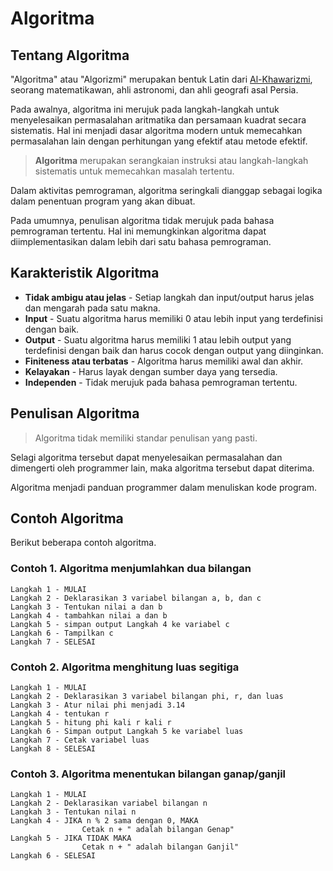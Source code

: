 # Algoritma
## Tentang Algoritma
"Algoritma" atau "Algorizmi" merupakan bentuk Latin dari [Al-Khawarizmi][1], seorang matematikawan, ahli astronomi, dan ahli geografi asal Persia. 

Pada awalnya, algoritma ini merujuk pada langkah-langkah untuk menyelesaikan permasalahan aritmatika dan persamaan kuadrat secara sistematis. Hal ini menjadi dasar algoritma modern untuk memecahkan permasalahan lain dengan perhitungan yang efektif atau metode efektif.

> **Algoritma** merupakan serangkaian instruksi atau langkah-langkah sistematis untuk memecahkan masalah tertentu. 

Dalam aktivitas pemrograman, algoritma seringkali dianggap sebagai logika dalam penentuan program yang akan dibuat.

Pada umumnya, penulisan algoritma tidak merujuk pada bahasa pemrograman tertentu. Hal ini memungkinkan algoritma dapat diimplementasikan dalam lebih dari satu bahasa pemrograman.

## Karakteristik Algoritma
* **Tidak ambigu atau jelas** - Setiap langkah dan input/output harus jelas dan mengarah pada satu makna.
* **Input** - Suatu algoritma harus memiliki 0 atau lebih input yang terdefinisi dengan baik.
* **Output** - Suatu algoritma harus memiliki 1 atau lebih output yang terdefinisi dengan baik dan harus cocok dengan output yang diinginkan.
* **Finiteness atau terbatas** - Algoritma harus memiliki awal dan akhir.
* **Kelayakan** - Harus layak dengan sumber daya yang tersedia.
* **Independen** - Tidak merujuk pada bahasa pemrograman tertentu.

## Penulisan Algoritma
> Algoritma tidak memiliki standar penulisan yang pasti.

Selagi algoritma tersebut dapat menyelesaikan permasalahan dan dimengerti oleh programmer lain, maka algoritma tersebut dapat diterima.

Algoritma menjadi panduan programmer dalam menuliskan kode program.

## Contoh Algoritma
Berikut beberapa contoh algoritma.

### Contoh 1. Algoritma menjumlahkan dua bilangan
```
Langkah 1 - MULAI
Langkah 2 - Deklarasikan 3 variabel bilangan a, b, dan c
Langkah 3 - Tentukan nilai a dan b
Langkah 4 - tambahkan nilai a dan b
Langkah 5 - simpan output Langkah 4 ke variabel c
Langkah 6 - Tampilkan c
Langkah 7 - SELESAI
```

### Contoh 2. Algoritma menghitung luas segitiga
```
Langkah 1 - MULAI
Langkah 2 - Deklarasikan 3 variabel bilangan phi, r, dan luas
Langkah 3 - Atur nilai phi menjadi 3.14
Langkah 4 - tentukan r
Langkah 5 - hitung phi kali r kali r
Langkah 6 - Simpan output Langkah 5 ke variabel luas
Langkah 7 - Cetak variabel luas
Langkah 8 - SELESAI
```
### Contoh 3. Algoritma menentukan bilangan ganap/ganjil
```
Langkah 1 - MULAI
Langkah 2 - Deklarasikan variabel bilangan n
Langkah 3 - Tentukan nilai n
Langkah 4 - JIKA n % 2 sama dengan 0, MAKA
                Cetak n + " adalah bilangan Genap"
Langkah 5 - JIKA TIDAK MAKA
                Cetak n + " adalah bilangan Ganjil"
Langkah 6 - SELESAI
```


[1]: https://id.wikipedia.org/wiki/Mu%E1%B8%A5ammad_bin_M%C5%ABs%C4%81_al-Khaw%C4%81rizm%C4%AB